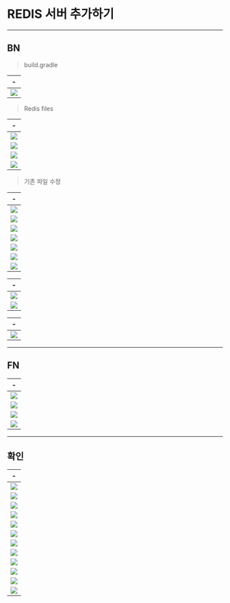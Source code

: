# REDIS 서버 추가하기


---
BN
---

> build.gradle

|-|
|-|
|<img src="./IMG/1_REDIS_BN/1/1.png" />|

> Redis files

|-|
|-|
|<img src="./IMG/1_REDIS_BN/2/1.png" />|
|<img src="./IMG/1_REDIS_BN/2/2.png" />|
|<img src="./IMG/1_REDIS_BN/2/3.png" />|
|<img src="./IMG/1_REDIS_BN/2/4.png" />|

> 기존 파일 수정 

|-|
|-|
|<img src="./IMG/1_REDIS_BN/3/1.png" />|
|<img src="./IMG/1_REDIS_BN/3/2.png" />|
|<img src="./IMG/1_REDIS_BN/3/3.png" />|
|<img src="./IMG/1_REDIS_BN/3/4.png" />|
|<img src="./IMG/1_REDIS_BN/3/5.png" />|
|<img src="./IMG/1_REDIS_BN/3/6.png" />|
|<img src="./IMG/1_REDIS_BN/3/7.png" />|

|-|
|-|
|<img src="./IMG/1_REDIS_BN/4/1.png" />|
|<img src="./IMG/1_REDIS_BN/4/2.png" />|

|-|
|-|
|<img src="./IMG/1_REDIS_BN/5/6.png" />|


---
FN
---

>

|-|
|-|
|<img src="./IMG/2_REDIS_FN/1.png" />|
|<img src="./IMG/2_REDIS_FN/2.png" />|
|<img src="./IMG/2_REDIS_FN/3.png" />|
|<img src="./IMG/2_REDIS_FN/4.png" />|


---
확인
---

>

|-|
|-|
|<img src="./IMG/3_RESULT/1.png" />|
|<img src="./IMG/3_RESULT/2.png" />|
|<img src="./IMG/3_RESULT/3.png" />|
|<img src="./IMG/3_RESULT/4.png" />|
|<img src="./IMG/3_RESULT/5.png" />|
|<img src="./IMG/3_RESULT/6.png" />|
|<img src="./IMG/3_RESULT/7.png" />|
|<img src="./IMG/3_RESULT/8.png" />|
|<img src="./IMG/3_RESULT/9.png" />|
|<img src="./IMG/3_RESULT/10.png" />|
|<img src="./IMG/3_RESULT/11.png" />|
|<img src="./IMG/3_RESULT/12.png" />|



